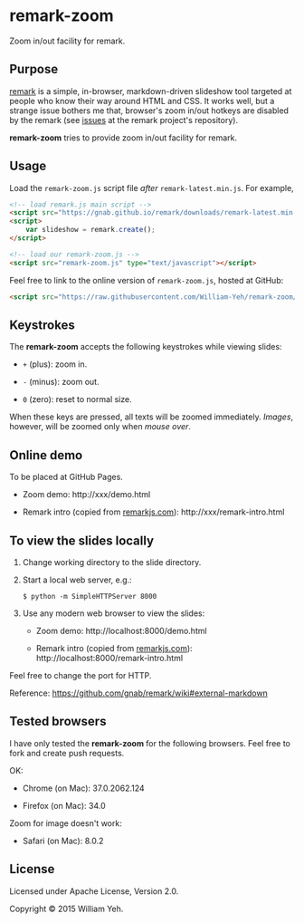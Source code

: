 remark-zoom
===

Zoom in/out facility for remark.


## Purpose

[remark](https://github.com/gnab/remark) is a simple, in-browser, markdown-driven slideshow tool targeted at people who know their way around HTML and CSS. It works well, but a strange issue bothers me that, browser's zoom in/out hotkeys are disabled by the remark (see [issues](https://github.com/gnab/remark/search?q=zoom&type=Issues&utf8=%E2%9C%93) at the remark project's repository).

**remark-zoom** tries to provide zoom in/out facility for remark.


## Usage

Load the `remark-zoom.js` script file *after* `remark-latest.min.js`.  For example,

```html
<!-- load remark.js main script -->
<script src="https://gnab.github.io/remark/downloads/remark-latest.min.js" type="text/javascript"></script>
<script>
    var slideshow = remark.create();
</script>

<!-- load our remark-zoom.js -->
<script src="remark-zoom.js" type="text/javascript"></script>
```


Feel free to link to the online version of `remark-zoom.js`, hosted at GitHub:

```html
<script src="https://raw.githubusercontent.com/William-Yeh/remark-zoom/master/remark-zoom.js" type="text/javascript"></script>
```

## Keystrokes

The **remark-zoom** accepts the following keystrokes while viewing slides:


- `+` (plus): zoom in.

- `-` (minus): zoom out.

- `0` (zero): reset to normal size.

When these keys are pressed, all texts will be zoomed immediately. *Images*, however, will be zoomed only when *mouse over*.


## Online demo

To be placed at GitHub Pages.

  - Zoom demo: http://xxx/demo.html

  - Remark intro (copied from [remarkjs.com](http://remarkjs.com)): http://xxx/remark-intro.html




## To view the slides locally

1. Change working directory to the slide directory.


2. Start a local web server, e.g.:

   ```
   $ python -m SimpleHTTPServer 8000
   ```

3. Use any modern web browser to view the slides:

   - Zoom demo: http://localhost:8000/demo.html

   - Remark intro (copied from [remarkjs.com](http://remarkjs.com)): http://localhost:8000/remark-intro.html



Feel free to change the port for HTTP.

Reference: https://github.com/gnab/remark/wiki#external-markdown




## Tested browsers

I have only tested the **remark-zoom** for the following browsers. Feel free to fork and create push requests.


OK:

  - Chrome (on Mac): 37.0.2062.124

  - Firefox (on Mac): 34.0


Zoom for image doesn't work:

  - Safari (on Mac): 8.0.2





## License

Licensed under Apache License, Version 2.0.

Copyright © 2015 William Yeh.